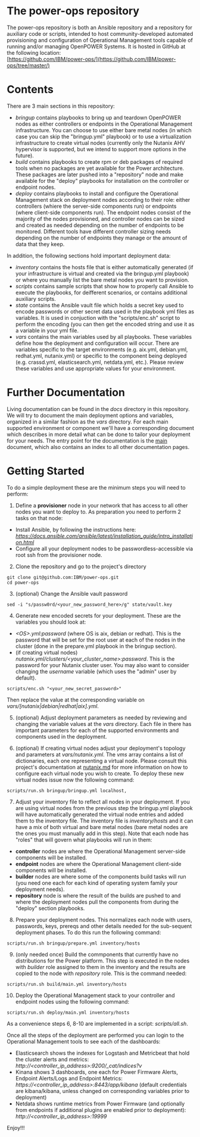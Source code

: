 # The power-ops repository
The power-ops repository is both an Ansible repository and a repository for auxiliary code or scripts, intended to host community-developed automated provisioning and configuration of Operational Management tools capable of running and/or managing OpenPOWER Systems. It is hosted in GitHub at the following location:\
[https://github.com/IBM/power-ops/](https://github.com/IBM/power-ops/tree/master/)
&nbsp;
# Contents
There are 3 main sections in this repository:
- *bringup* contains playbooks to bring up and teardown OpenPOWER nodes as either controllers or endpoints in the Operational Management infrastructure. You can choose to use either bare metal nodes (in which case you can skip the "bringup.yml" playbook) or to use a virtualization infrastructure to create virtual nodes (currently only the Nutanix AHV hypervisor is supported, but we intend to support more options in the future).
- *build* contains playbooks to create rpm or deb packages of required tools when no packages are yet available for the Power architecture. These packages are later pushed into a "repository" node and make available for the "deploy" playbooks for installation on the controller or endpoint nodes.
- *deploy* contains playbooks to install and configure the Operational Management stack on deployment nodes according to their role: either controllers (whiere the server-side components run) or endpoints (where client-side components run). The endpoint nodes consist of the majority of the nodes provisioned, and controller nodes can be sized and created as needed depending on the number of endpoints to be monitored. Different tools have different controller sizing needs depending on the number of endpoints they manage or the amount of data that they keep.

In addition, the following sections hold important deployment data:
- *inventory* contains the hosts file that is either automatically generated (if your infrastructure is virtual and created via the bringup.yml playbook) or where you manually list the bare metal nodes you want to provision.
- *scripts* contains sample scripts that show how to properly call Ansible to execute the playbooks, for deifferent scenarios, or contains additional auxiliary scripts.
- *state* contains the Ansible vault file which holds a secret key used to encode passwords or other secret data used in the playbook yml files as variables. It is used in conjuction with the "scripts/enc.sh" script to perform the encoding (you can then get the encoded string and use it as a variable in your yml file.
- *vars* contains the main variables used by all playbooks. These variables define how the deployment and configuration will occur. There are variables specific to the target environments (e.g. aix.yml, debian.yml, redhat.yml, nutanix.yml) or specific to the component being deployed (e.g. crassd.yml, elasticsearch.yml, netdata.yml, etc.). Please review these variables and use appropriate values for your environment.
&nbsp;
# Further Documentation
Living documentation can be found in the *docs* directory in this repository. We will try to document the main deployment options and variables, organized in a similar fashion as the *vars* directory. For each main supported environment or component we'll have a corresponding document which describes in more detail what can be done to tailor your deployment for your needs.
The entry point for the documentation is the [main](docs/main.md) document, which also contains an index to all other documentation pages.
&nbsp;
# Getting Started
To do a simple deployment these are the minimum steps you will need to perform:

1. Define a **provisioner** node in your network that has access to all other nodes you want to deploy to. As preparation you need to perform 2 tasks on that node:
- Install Ansible, by following the instructions here: *https://docs.ansible.com/ansible/latest/installation_guide/intro_installation.html*
- Configure all your deployment nodes to be passwordless-accessible via root ssh from the provisioner node.

2. Clone the repository and go to the project's directory
```shell
git clone git@github.com:IBM/power-ops.git
cd power-ops
```

3. (optional) Change the Ansible vault password
```shell
sed -i "s/passw0rd/<your_new_password_here>/g" state/vault.key
```

4. Generate new encoded secrets for your deployment. These are the variables you should look at:
- *&lt;OS&gt;.yml:password* (where OS is aix, debian or redhat). This is the password that will be set for the root user at each of the nodes in the cluster (done in the prepare.yml playbook in the bringup section).
- (if creating virtual nodes) *nutanix.yml/clusters/<your_cluster_name>:password*. This is the password for your Nutanix cluster user. You may also want to consider changing the *username* variable (which uses the "admin" user by default).
```shell
scripts/enc.sh "<your_new_secret_password>"
```
Then replace the value at the corresponding variable on *vars/[nutanix|debian|redhat|aix].yml*.

5. (optional) Adjust deployment parameters as needed by reviewing and changing the variable values at the *vars* directory. Each file in there has important parameters for each of the supported environments and components used in the deployment.

6. (optional) If creating virtual nodes adjust your deployment's topology and parameters at *vars/nutanix.yml*. The *vms* array contains a list of dictionaries, each one representing a virtual node.
Please consult this project's documentation at [nutanix.md](docs/nutanix.md) for more information on how to configure each virtual node you wish to create. To deploy these new virtual nodes issue now the following command:
```shell
scripts/run.sh bringup/bringup.yml localhost,
```

7. Adjust your inventory file to reflect all nodes in your deployment. If you are using virtual nodes from the previous step the bringup.yml playbook will have automatically generated the virtual node entries and added them to the inventory file.
The inventory file is *inventory/hosts* and it can have a mix of both virtual and bare metal nodes (bare metal nodes are the ones you must manually add in this step). Note that each node has "roles" that will govern what playbooks will run in them:
- **controller** nodes are where the Operational Management server-side components will be installed.
- **endpoint** nodes are where the Operational Management client-side components will be installed.
- **builder** nodes are where some of the components build tasks will run (you need one each for each kind of operating system family your deployment needs).
- **repository** node is where the result of the builds are pushed to and where the deployment nodes pull the components from during the "deploy" section playbooks.

8. Prepare your deployment nodes. This normalizes each node with users, passwords, keys, prereqs and other details needed for the sub-sequent deployment phases. To do this run the following command:
```shell
scripts/run.sh bringup/prepare.yml inventory/hosts
```

9. (only needed once) Build the commponents that currently have no distributions for the Power platform. This step is executed in the nodes with *builder* role assigned to them in the inventory and the results are copied to the node with *repository* role. This is the command needed:
```shell
scripts/run.sh build/main.yml inventory/hosts
```

10. Deploy the Operational Management stack to your controller and endpoint nodes using the following command:
```shell
scripts/run.sh deploy/main.yml inventory/hosts
```

As a convenience steps 6, 8-10 are implemented in a script: *scripts/all.sh*.

Once all the steps of the deployment are performed you can login to the Operational Management tools to see each of the dashboards:
- Elasticsearch shows the indexes for Logstash and Metricbeat that hold the cluster alerts and metrics:
*http://<controller_ip_address>:9200/_cat/indices?v*
- Kinana shows 3 dashboards, one each for Power Firmware Alerts, Endpoint Alerts/Logs and Endpoint Metrics:
*https://<controller_ip_address>:8443/app/kibana*
(default credentials are kibana/kibana, unless changed on corresponding variables prior to deployment)
- Netdata shows runtime metrics from Power Firmware (and optionally from endpoints if additional plugins are enabled prior to deployment):
*http://<controller_ip_address>:19999*

Enjoy!!!
